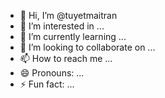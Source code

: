 - 👋 Hi, I’m @tuyetmaitran
- 👀 I’m interested in ...
- 🌱 I’m currently learning ...
- 💞️ I’m looking to collaborate on ...
- 📫 How to reach me ...
- 😄 Pronouns: ...
- ⚡ Fun fact: ...

<!---
tuyetmaitran/tuyetmaitran is a ✨ special ✨ repository because its `README.md` (this file) appears on your GitHub profile.
You can click the Preview link to take a look at your changes.
--->

